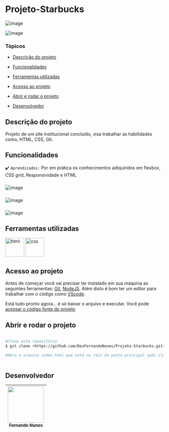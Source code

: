 # Projeto-Starbucks

![image](https://user-images.githubusercontent.com/95880342/162098750-da5c944c-a651-4f22-9f0a-d8aa51afef78.png)

<p align="center">
  
![image](https://user-images.githubusercontent.com/95880342/162099362-58d599e5-bf33-4e37-aa71-b0b526d52940.png)

</p>

### Tópicos 

- [Descrição do projeto](#descrição-do-projeto)

- [Funcionalidades](#funcionalidades)

- [Ferramentas utilizadas](#ferramentas-utilizadas)

- [Acesso ao projeto](#acesso-ao-projeto)

- [Abrir e rodar o projeto](#abrir-e-rodar-o-projeto)

- [Desenvolvedor](#desenvolvedor)

## Descrição do projeto 

<p align="justify">
  
 Projeto de um site institucional concluído, visa trabalhar as habilidades como, HTML, CSS, Git.
  
## Funcionalidades
  
 :heavy_check_mark: `Aprendizados:` Por em prática os conhecimentos adiquiridos em flexbox, CSS grid, Responsividade e HTML
  ###
  ![image](https://user-images.githubusercontent.com/95880342/162099734-52e31943-6866-45cc-b07c-68f12b5bdbb1.png)
###
  ![image](https://user-images.githubusercontent.com/95880342/162099772-f926a9a6-4377-44ee-8194-0c607634199c.png)
###
  ![image](https://user-images.githubusercontent.com/95880342/162099803-b2c71eeb-25ac-4d3b-91e8-7570c1343133.png)
###

## Ferramentas utilizadas
 
<img src="https://user-images.githubusercontent.com/95880342/157155360-d28b477f-156c-4d83-95b4-69799e74e512.png" alt="html" width="60"/> <img src="https://user-images.githubusercontent.com/95880342/157156290-4a862097-4109-42f8-b59c-9ce7d0c80849.png" alt="css" width="60"/>

###

## Acesso ao projeto

Antes de começar você vai precisar ter instalado em sua máquina as seguintes ferramentas:
[Git](https://git-scm.com/), [NodeJS](https://nodejs.org/en/).
Além disto é bom ter um editor para trabalhar com o código como [VScode](https://code.visualstudio.com/).

Está tudo pronto agora... é só baixar o arquivo e executar. Você pode [acessar o código fonte do projeto](https://github.com/DevFernandoNunes/Projeto-Starbucks)

## Abrir e rodar o projeto

```bash
 
#Clone este repositório
$ git clone <https://github.com/DevFernandoNunes/Projeto-Starbucks.git>

#Abra o arquivo index.html que está na raiz da pasta principal após clonar o repositório.
 
``` 
 
## Desenvolvedor

| [<img src="https://avatars.githubusercontent.com/u/95880342?v=4" width=115><br><sub>Fernando Nunes</sub>](https://github.com/DevFernandoNunes) |
| :---: |
 

